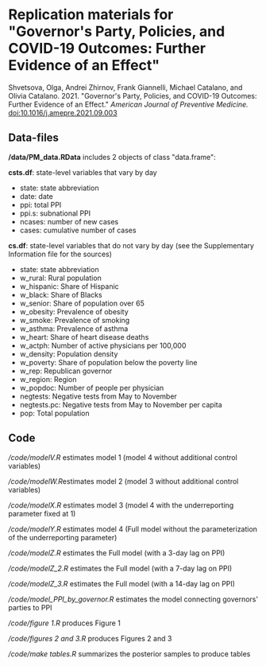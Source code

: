 # Replication materials for "Governor's Party, Policies, and COVID-19 Outcomes: Further Evidence of an Effect"

Shvetsova, Olga, Andrei Zhirnov, Frank Giannelli, Michael Catalano, and Olivia Catalano. 2021. "Governor's Party, Policies, and COVID-19 Outcomes: Further Evidence of an Effect." *American Journal of Preventive Medicine.* [doi:10.1016/j.amepre.2021.09.003](https://doi.org/10.1016/j.amepre.2021.09.003)

## Data-files
**/data/PM_data.RData** includes 2 objects of class "data.frame":

**csts.df**: state-level variables that vary by day
* state: state abbreviation
* date: date
* ppi: total PPI
* ppi.s: subnational PPI
* ncases: number of new cases
* cases: cumulative number of cases

**cs.df**: state-level variables that do not vary by day (see the Supplementary Information file for the sources)
* state: state abbreviation
* w_rural: Rural population
* w_hispanic: Share of Hispanic
* w_black: Share of Blacks
* w_senior: Share of population over 65
* w_obesity: Prevalence of obesity
* w_smoke: Prevalence of smoking
* w_asthma: Prevalence of asthma
* w_heart: Share of heart disease deaths
* w_actph: Number of active physicians per 100,000
* w_density: Population density
* w_poverty: Share of population below the poverty line
* w_rep: Republican governor
* w_region: Region
* w_popdoc: Number of people per physician
* negtests: Negative tests from May to November
* negtests.pc: Negative tests from May to November per capita
* pop: Total population


## Code
*/code/modelV.R* estimates model 1 (model 4 without additional control variables)

*/code/modelW.R*estimates model 2 (model 3 without additional control variables)

*/code/modelX.R* estimates model 3 (model 4 with the underreporting parameter fixed at 1)

*/code/modelY.R* estimates model 4 (Full model without the parameterization of the underreporting parameter)

*/code/modelZ.R* estimates the Full model (with a 3-day lag on PPI)

*/code/modelZ_2.R* estimates the Full model (with a 7-day lag on PPI)

*/code/modelZ_3.R* estimates the Full model (with a 14-day lag on PPI)

*/code/model_PPI_by_governor.R* estimates the model connecting governors' parties to PPI

*/code/figure 1.R* produces Figure 1

*/code/figures 2 and 3.R* produces Figures 2 and 3

*/code/make tables.R* summarizes the posterior samples to produce tables

